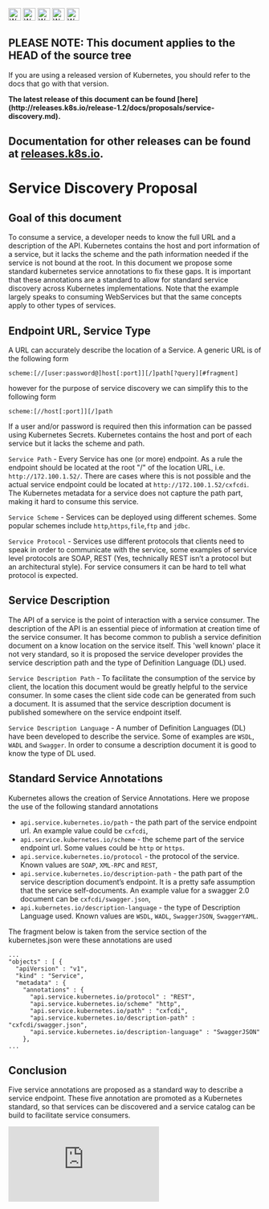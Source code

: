 <!-- BEGIN MUNGE: UNVERSIONED_WARNING -->

<!-- BEGIN STRIP_FOR_RELEASE -->

<img src="http://kubernetes.io/kubernetes/img/warning.png" alt="WARNING"
     width="25" height="25">
<img src="http://kubernetes.io/kubernetes/img/warning.png" alt="WARNING"
     width="25" height="25">
<img src="http://kubernetes.io/kubernetes/img/warning.png" alt="WARNING"
     width="25" height="25">
<img src="http://kubernetes.io/kubernetes/img/warning.png" alt="WARNING"
     width="25" height="25">
<img src="http://kubernetes.io/kubernetes/img/warning.png" alt="WARNING"
     width="25" height="25">

<h2>PLEASE NOTE: This document applies to the HEAD of the source tree</h2>

If you are using a released version of Kubernetes, you should
refer to the docs that go with that version.

<!-- TAG RELEASE_LINK, added by the munger automatically -->
<strong>
The latest release of this document can be found
[here](http://releases.k8s.io/release-1.2/docs/proposals/service-discovery.md).

Documentation for other releases can be found at
[releases.k8s.io](http://releases.k8s.io).
</strong>
--

<!-- END STRIP_FOR_RELEASE -->

<!-- END MUNGE: UNVERSIONED_WARNING -->

# Service Discovery Proposal

## Goal of this document

To consume a service, a developer needs to know the full URL and a description of the API. Kubernetes contains the host and port information of a service, but it lacks the scheme and the path information needed if the service is not bound at the root. In this document we propose some standard kubernetes service annotations to fix these gaps. It is important that these annotations are a standard to allow for standard service discovery across Kubernetes implementations. Note that the example largely speaks to consuming WebServices but that the same concepts apply to other types of services.

## Endpoint URL, Service Type

A URL can accurately describe the location of a Service. A generic URL is of the following form

    scheme:[//[user:password@]host[:port]][/]path[?query][#fragment]

however for the purpose of service discovery we can simplify this to the following form

    scheme:[//host[:port]][/]path

If a user and/or password is required then this information can be passed using Kubernetes Secrets. Kubernetes contains the host and port of each service but it lacks the scheme and path.

`Service Path` - Every Service has one (or more) endpoint. As a rule the endpoint should be located at the root "/" of the location URL, i.e. `http://172.100.1.52/`. There are cases where this is not possible and the actual service endpoint could be located at `http://172.100.1.52/cxfcdi`. The Kubernetes metadata for a service does not capture the path part, making it hard to consume this service.

`Service Scheme` - Services can be deployed using different schemes. Some popular schemes include `http`,`https`,`file`,`ftp` and `jdbc`.

`Service Protocol` - Services use different protocols that clients need to speak in order to communicate with the service, some examples of service level protocols are SOAP, REST (Yes, technically REST isn’t a protocol but an architectural style). For service consumers it can be hard to tell what protocol is expected.

## Service Description

The API of a service is the point of interaction with a service consumer. The description of the API is an essential piece of information at creation time of the service consumer. It has become common to publish a service definition document on a know location on the service itself. This 'well known' place it not very standard, so it is proposed the service developer provides the service description path and the type of Definition Language (DL) used.

`Service Description Path` - To facilitate the consumption of the service by client, the location this document would be greatly helpful to the service consumer. In some cases the client side code can be generated from such a document. It is assumed that the service description document is published somewhere on the service endpoint itself.

`Service Description Language` - A number of Definition Languages (DL) have been developed to describe the service. Some of examples are `WSDL`, `WADL` and `Swagger`. In order to consume a description document it is good to know the type of DL used.

## Standard Service Annotations

Kubernetes allows the creation of Service Annotations. Here we propose the use of the following standard annotations

* `api.service.kubernetes.io/path` - the path part of the service endpoint url. An example value could be `cxfcdi`,
* `api.service.kubernetes.io/scheme` - the scheme part of the service endpoint url. Some values could be `http` or `https`.
* `api.service.kubernetes.io/protocol` - the protocol of the service. Known values are `SOAP`, `XML-RPC` and `REST`,
* `api.service.kubernetes.io/description-path` - the path part of the service description document’s endpoint. It is a pretty safe assumption that the service self-documents. An example value for a swagger 2.0 document can be `cxfcdi/swagger.json`,
* `api.kubernetes.io/description-language` - the type of Description Language used. Known values are `WSDL`, `WADL`, `SwaggerJSON`, `SwaggerYAML`.

The fragment below is taken from the service section of the kubernetes.json were these annotations are used

    ...
    "objects" : [ {
      "apiVersion" : "v1",
      "kind" : "Service",
      "metadata" : {
        "annotations" : {
          "api.service.kubernetes.io/protocol" : "REST",
          "api.service.kubernetes.io/scheme" "http",
          "api.service.kubernetes.io/path" : "cxfcdi",
          "api.service.kubernetes.io/description-path" : "cxfcdi/swagger.json",
          "api.service.kubernetes.io/description-language" : "SwaggerJSON"
        },
    ...

## Conclusion

Five service annotations are proposed as a standard way to describe a service endpoint. These five annotation are promoted as a Kubernetes standard, so that services can be discovered and a service catalog can be build to facilitate service consumers.





<!-- BEGIN MUNGE: GENERATED_ANALYTICS -->
[![Analytics](https://kubernetes-site.appspot.com/UA-36037335-10/GitHub/docs/proposals/service-discovery.md?pixel)]()
<!-- END MUNGE: GENERATED_ANALYTICS -->
